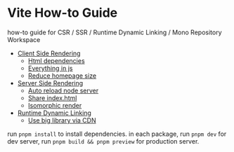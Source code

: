 # Vite How-to Guide

how-to guide for CSR / SSR / Runtime Dynamic Linking / Mono Repository Workspace

* [Client Side Rendering](./packages/CSR/)
    * [Html dependencies](./packages/CSR/html-dependencies/)
    * [Everything in js](./packages/CSR/everything-in-js/)
    * [Reduce homepage size](./packages/CSR/reduce-homepage-size/)
* [Server Side Rendering](./packages/SSR/)
    * [Auto reload node server](./packages/SSR/auto-reload-node-server/)
    * [Share index.html](./packages/SSR/share-index-html/)
    * [Isomorphic render](./packages/SSR/isomorphic-render/)
* [Runtime Dynamic Linking](./packages/RDL)
    * [Use big library via CDN](./packages/RDL/use-big-library-via-cdn)

run `pnpm install` to install dependencies. in each package, run `pnpm dev` for dev server, run `pnpm build && pnpm preview` for production server.